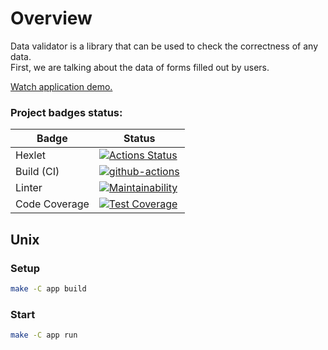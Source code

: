 # Overview

Data validator is a library that can be used to check the correctness of any data. <br>
First, we are talking about the data of forms filled out by users. <br>

[Watch application demo.]() <br>

### Project badges status:
| Badge         | Status |
|---------------|--------|
| Hexlet        |[![Actions Status](https://github.com/mpa-github/java-project-78/workflows/hexlet-check/badge.svg)](https://github.com/mpa-github/java-project-78/actions)|
| Build (CI)    |[![github-actions](https://github.com/mpa-github/java-project-78/actions/workflows/github-actions.yml/badge.svg)](https://github.com/mpa-github/java-project-78/actions/workflows/github-actions.yml)|
| Linter        |[![Maintainability](https://api.codeclimate.com/v1/badges/251e231b21dac26ca0e3/maintainability)](https://codeclimate.com/github/mpa-github/java-project-78/maintainability)|
| Code Coverage |[![Test Coverage](https://api.codeclimate.com/v1/badges/251e231b21dac26ca0e3/test_coverage)](https://codeclimate.com/github/mpa-github/java-project-78/test_coverage)|

## Unix
### Setup

```sh
make -C app build
```

### Start

```sh
make -C app run
```